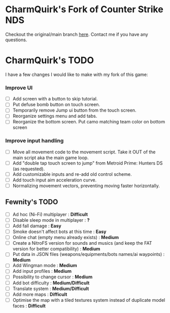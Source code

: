 # CharmQuirk's Fork of Counter Strike NDS
Checkout the original/main branch [here](https://github.com/Fewnity/Counter-Strike-Nintendo-DS). Contact me if you have any questions.

# CharmQuirk's TODO
I have a few changes I would like to make with my fork of this game:

### Improve UI
- [ ] Add screen with a button to skip tutorial.
- [ ] Put defuse bomb button on touch screen.
- [ ] Temporarily remove Jump ui button from the touch screen. 
- [ ] Reorganize settings menu and add tabs.
- [ ] Reorganize the bottom screen. Put camo matching team color on bottom screen

### Improve input handling
- [ ] Move all movement code to the movement script. Take it OUT of the main script aka the main game loop.
- [ ] Add "double tap touch screen to jump" from Metroid Prime: Hunters DS (as requested).
- [ ] Add customizable inputs and re-add old control scheme.
- [ ] Add touch input aim acceleration curve.
- [ ] Normalizing movement vectors, preventing moving faster horizontally.

## Fewnity's TODO
- [ ] Ad hoc (Ni-Fi) multiplayer : **Difficult**
- [ ] Disable sleep mode in multiplayer : **?**
- [ ] Add fall damage : **Easy**
- [ ] Smoke doesn't affect bots at this time : **Easy**
- [ ] Online chat (empty menu already exists) : **Medium**
- [ ] Create a NitroFS version for sounds and musics (and keep the FAT version for better compatibility) : **Medium**
- [ ] Put data in JSON files (weapons/equipments/bots names/ai waypoints) : **Medium**
- [ ] Add Wingman mode : **Medium**
- [ ] Add input profiles : **Medium**
- [ ] Possibility to change cursor : **Medium**
- [ ] Add bot difficulty : **Medium/Difficult**
- [ ] Translate system : **Medium/Difficult**
- [ ] Add more maps : **Difficult**
- [ ] Optimise the map with a tiled textures system instead of duplicate model faces : **Difficult**
